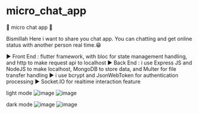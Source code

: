 # micro_chat_app
📱 micro chat app 📱

Bismillah 
Here i want to share you chat app. You can chatting and get online status with another person real time.😁

▶️ Front End : flutter framework, with bloc for state management handling, and http to make request api to localhost
▶️ Back End : i use Express JS and NodeJS to make localhost, MongoDB to store data, and Multer for file transfer handling
▶️ i use bcrypt and JsonWebToken for authentication processing
▶️ Socket.IO for realtime interaction feature

light mode
![image](https://github.com/user-attachments/assets/17099e55-b98b-4b0b-b8c9-b30def0fc90b)
![image](https://github.com/user-attachments/assets/c4868c94-e98a-4211-b312-c9ad20789427)

dark mode
![image](https://github.com/user-attachments/assets/0594a261-305d-4a97-8d87-e261737da7cb)
![image](https://github.com/user-attachments/assets/862b692e-2595-471b-869e-397423665d77)



